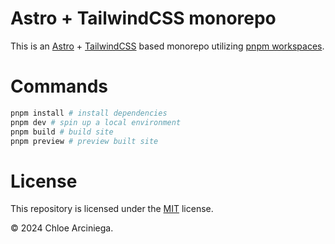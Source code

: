 # Astro + TailwindCSS monorepo
This is an [Astro][astro] + [TailwindCSS][tailwindcss] based monorepo utilizing [pnpm workspaces][pnpm-workspaces].

# Commands
```bash
pnpm install # install dependencies
pnpm dev # spin up a local environment
pnpm build # build site
pnpm preview # preview built site
```

# License
This repository is licensed under the [MIT][license] license.

© 2024 Chloe Arciniega.

[astro]: https://astro.build
[tailwindcss]: https://tailwindcss.com
[pnpm-workspaces]: https://pnpm.io/workspaces

[license]: /LICENSE